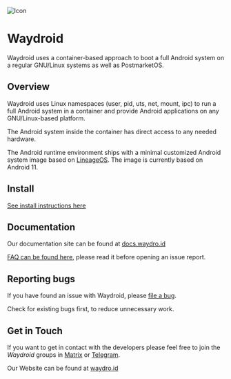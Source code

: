 ![Icon](https://waydro.id/assets/images/logo/waydroid_icon_sm.png)

# Waydroid

Waydroid uses a container-based approach to boot a full Android system on a
regular GNU/Linux systems as well as PostmarketOS.

## Overview

Waydroid uses Linux namespaces (user, pid, uts, net, mount, ipc) to run a
full Android system in a container and provide Android applications on
any GNU/Linux-based platform.

The Android system inside the container has direct access to any needed hardware.

The Android runtime environment ships with a minimal customized Android system
image based on [LineageOS](https://lineageos.org/). The image is currently based
on Android 11.

## Install

[See install instructions here](https://docs.waydro.id/usage/install-on-desktops)

## Documentation

Our documentation site can be found at [docs.waydro.id](https://docs.waydro.id)

[FAQ can be found here](https://docs.waydro.id/faq), please read it before opening an issue report.

## Reporting bugs

If you have found an issue with Waydroid, please [file a bug](https://github.com/Waydroid/waydroid/issues/new).

Check for existing bugs first, to reduce unnecessary work.

## Get in Touch

If you want to get in contact with the developers please feel free to join the
*Waydroid* groups in [Matrix](https://matrix.to/#/#waydroid:mrcyjanek.net) or [Telegram](https://t.me/WayDroid).

Our Website can be found at [waydro.id](https://waydro.id/)

